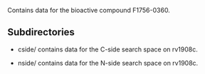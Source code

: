 Contains data for the bioactive compound F1756-0360.

## Subdirectories

- cside/ contains data for the C-side search space on rv1908c.

- nside/ contains data for the N-side search space on rv1908c.

